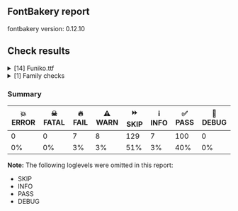 ## FontBakery report

fontbakery version: 0.12.10





## Check results



<details><summary>[14] Funiko.ttf</summary>
<div>
<details>
    <summary>🔥 <b>FAIL</b> Shapes languages in all GF glyphsets. <a href="https://fontbakery.readthedocs.io/en/stable/fontbakery/checks/googlefonts.glyphset.html#"></a></summary>
    <div>







* 🔥 **FAIL** <p>No GF glyphset was found to be supported &gt;80%, so language shaping support couldn't get checked.</p>
 [code: no-glyphset-supported]



</div>
</details>

<details>
    <summary>🔥 <b>FAIL</b> Checking file is named canonically. <a href="https://fontbakery.readthedocs.io/en/stable/fontbakery/checks/googlefonts.html#"></a></summary>
    <div>







* 🔥 **FAIL** <p>Expected &quot;FunikoRoman-Roman.ttf. Got Funiko.ttf.</p>
 [code: bad-filename]



</div>
</details>

<details>
    <summary>🔥 <b>FAIL</b> Copyright notices match canonical pattern in fonts <a href="https://fontbakery.readthedocs.io/en/stable/fontbakery/checks/googlefonts.copyright.html#"></a></summary>
    <div>







* 🔥 **FAIL** <p>Name Table entry: Copyright notices should match a pattern similar to:</p>
<p>&quot;Copyright 2020 The Familyname Project Authors (git url)&quot;</p>
<p>But instead we have got:</p>
<p>&quot;Copyright 2019 The Funiko Project Authors (Polah, <a href="mailto:saipulkhurasan@gmail.com">saipulkhurasan@gmail.com</a>)&quot;</p>
 [code: bad-notice-format]



</div>
</details>

<details>
    <summary>🔥 <b>FAIL</b> Check font names are correct <a href="https://fontbakery.readthedocs.io/en/stable/fontbakery/checks/googlefonts.name.html#"></a></summary>
    <div>







* 🔥 **FAIL** <p>Font names are incorrect:</p>
<table>
<thead>
<tr>
<th align="left">nameID</th>
<th align="left">current</th>
<th align="left">expected</th>
</tr>
</thead>
<tbody>
<tr>
<td align="left">Family Name</td>
<td align="left"><strong>Funiko</strong></td>
<td align="left"><strong>Funiko Roman</strong></td>
</tr>
<tr>
<td align="left">Subfamily Name</td>
<td align="left">Regular</td>
<td align="left">Regular</td>
</tr>
<tr>
<td align="left">Full Name</td>
<td align="left"><strong>Funiko Roman Roman</strong></td>
<td align="left"><strong>Funiko Roman Regular</strong></td>
</tr>
<tr>
<td align="left">Postscript Name</td>
<td align="left">FunikoRoman-Regular</td>
<td align="left">FunikoRoman-Regular</td>
</tr>
<tr>
<td align="left">Typographic Family Name</td>
<td align="left"><strong>Funiko Roman</strong></td>
<td align="left"><strong>N/A</strong></td>
</tr>
<tr>
<td align="left">Typographic Subfamily Name</td>
<td align="left"><strong>Roman</strong></td>
<td align="left"><strong>N/A</strong></td>
</tr>
</tbody>
</table>
 [code: bad-names]



</div>
</details>

<details>
    <summary>🔥 <b>FAIL</b> Check Google Fonts glyph coverage. <a href="https://fontbakery.readthedocs.io/en/stable/fontbakery/checks/googlefonts.glyphset.html#"></a></summary>
    <div>







* 🔥 **FAIL** <p>Missing required codepoints:</p>
<pre><code>- 0x00A1 (INVERTED EXCLAMATION MARK)


- 0x00A2 (CENT SIGN)


- 0x00A3 (POUND SIGN)


- 0x00A5 (YEN SIGN)


- 0x00A7 (SECTION SIGN)


- 0x00A8 (DIAERESIS)


- 0x00A9 (COPYRIGHT SIGN)


- 0x00AA (FEMININE ORDINAL INDICATOR)


- 0x00AB (LEFT-POINTING DOUBLE ANGLE QUOTATION MARK)


- 0x00AE (REGISTERED SIGN)


- 0x00AF (MACRON)


- 0x00B0 (DEGREE SIGN)


- 0x00B4 (ACUTE ACCENT)


- 0x00B6 (PILCROW SIGN)


- 0x00B7 (MIDDLE DOT)


- 0x00B8 (CEDILLA)


- 0x00BA (MASCULINE ORDINAL INDICATOR)


- 0x00BB (RIGHT-POINTING DOUBLE ANGLE QUOTATION MARK)


- 0x00BF (INVERTED QUESTION MARK)


- 0x00C0 (LATIN CAPITAL LETTER A WITH GRAVE)


- 0x00C1 (LATIN CAPITAL LETTER A WITH ACUTE)


- 0x00C2 (LATIN CAPITAL LETTER A WITH CIRCUMFLEX)


- 0x00C3 (LATIN CAPITAL LETTER A WITH TILDE)


- 0x00C4 (LATIN CAPITAL LETTER A WITH DIAERESIS)


- 0x00C5 (LATIN CAPITAL LETTER A WITH RING ABOVE)


- 0x00C6 (LATIN CAPITAL LETTER AE)


- 0x00C7 (LATIN CAPITAL LETTER C WITH CEDILLA)


- 0x00C8 (LATIN CAPITAL LETTER E WITH GRAVE)


- 0x00C9 (LATIN CAPITAL LETTER E WITH ACUTE)


- 0x00CA (LATIN CAPITAL LETTER E WITH CIRCUMFLEX)


- 0x00CB (LATIN CAPITAL LETTER E WITH DIAERESIS)


- 0x00CC (LATIN CAPITAL LETTER I WITH GRAVE)


- 0x00CD (LATIN CAPITAL LETTER I WITH ACUTE)


- 0x00CE (LATIN CAPITAL LETTER I WITH CIRCUMFLEX)


- 0x00CF (LATIN CAPITAL LETTER I WITH DIAERESIS)


- 0x00D0 (LATIN CAPITAL LETTER ETH)


- 0x00D1 (LATIN CAPITAL LETTER N WITH TILDE)


- 0x00D2 (LATIN CAPITAL LETTER O WITH GRAVE)


- 0x00D3 (LATIN CAPITAL LETTER O WITH ACUTE)


- 0x00D4 (LATIN CAPITAL LETTER O WITH CIRCUMFLEX)


- 0x00D5 (LATIN CAPITAL LETTER O WITH TILDE)


- 0x00D6 (LATIN CAPITAL LETTER O WITH DIAERESIS)


- 0x00D7 (MULTIPLICATION SIGN)


- 0x00D8 (LATIN CAPITAL LETTER O WITH STROKE)


- 0x00D9 (LATIN CAPITAL LETTER U WITH GRAVE)


- 0x00DA (LATIN CAPITAL LETTER U WITH ACUTE)


- 0x00DB (LATIN CAPITAL LETTER U WITH CIRCUMFLEX)


- 0x00DC (LATIN CAPITAL LETTER U WITH DIAERESIS)


- 0x00DD (LATIN CAPITAL LETTER Y WITH ACUTE)


- 0x00DE (LATIN CAPITAL LETTER THORN)


- 0x00DF (LATIN SMALL LETTER SHARP S)


- 0x00E0 (LATIN SMALL LETTER A WITH GRAVE)


- 0x00E1 (LATIN SMALL LETTER A WITH ACUTE)


- 0x00E2 (LATIN SMALL LETTER A WITH CIRCUMFLEX)


- 0x00E3 (LATIN SMALL LETTER A WITH TILDE)


- 0x00E4 (LATIN SMALL LETTER A WITH DIAERESIS)


- 0x00E5 (LATIN SMALL LETTER A WITH RING ABOVE)


- 0x00E6 (LATIN SMALL LETTER AE)


- 0x00E7 (LATIN SMALL LETTER C WITH CEDILLA)


- 0x00E8 (LATIN SMALL LETTER E WITH GRAVE)


- 0x00E9 (LATIN SMALL LETTER E WITH ACUTE)


- 0x00EA (LATIN SMALL LETTER E WITH CIRCUMFLEX)


- 0x00EB (LATIN SMALL LETTER E WITH DIAERESIS)


- 0x00EC (LATIN SMALL LETTER I WITH GRAVE)


- 0x00ED (LATIN SMALL LETTER I WITH ACUTE)


- 0x00EE (LATIN SMALL LETTER I WITH CIRCUMFLEX)


- 0x00EF (LATIN SMALL LETTER I WITH DIAERESIS)


- 0x00F0 (LATIN SMALL LETTER ETH)


- 0x00F1 (LATIN SMALL LETTER N WITH TILDE)


- 0x00F2 (LATIN SMALL LETTER O WITH GRAVE)


- 0x00F3 (LATIN SMALL LETTER O WITH ACUTE)


- 0x00F4 (LATIN SMALL LETTER O WITH CIRCUMFLEX)


- 0x00F5 (LATIN SMALL LETTER O WITH TILDE)


- 0x00F6 (LATIN SMALL LETTER O WITH DIAERESIS)


- 0x00F7 (DIVISION SIGN)


- 0x00F8 (LATIN SMALL LETTER O WITH STROKE)


- 0x00F9 (LATIN SMALL LETTER U WITH GRAVE)


- 0x00FA (LATIN SMALL LETTER U WITH ACUTE)


- 0x00FB (LATIN SMALL LETTER U WITH CIRCUMFLEX)


- 0x00FC (LATIN SMALL LETTER U WITH DIAERESIS)


- 0x00FD (LATIN SMALL LETTER Y WITH ACUTE)


- 0x00FE (LATIN SMALL LETTER THORN)


- 0x00FF (LATIN SMALL LETTER Y WITH DIAERESIS)


- 0x0100 (LATIN CAPITAL LETTER A WITH MACRON)


- 0x0101 (LATIN SMALL LETTER A WITH MACRON)


- 0x0102 (LATIN CAPITAL LETTER A WITH BREVE)


- 0x0103 (LATIN SMALL LETTER A WITH BREVE)


- 0x0104 (LATIN CAPITAL LETTER A WITH OGONEK)


- 0x0105 (LATIN SMALL LETTER A WITH OGONEK)


- 0x0106 (LATIN CAPITAL LETTER C WITH ACUTE)


- 0x0107 (LATIN SMALL LETTER C WITH ACUTE)


- 0x010A (LATIN CAPITAL LETTER C WITH DOT ABOVE)


- 0x010B (LATIN SMALL LETTER C WITH DOT ABOVE)


- 0x010C (LATIN CAPITAL LETTER C WITH CARON)


- 0x010D (LATIN SMALL LETTER C WITH CARON)


- 0x010E (LATIN CAPITAL LETTER D WITH CARON)


- 0x010F (LATIN SMALL LETTER D WITH CARON)


- 0x0110 (LATIN CAPITAL LETTER D WITH STROKE)


- 0x0111 (LATIN SMALL LETTER D WITH STROKE)


- 0x0112 (LATIN CAPITAL LETTER E WITH MACRON)


- 0x0113 (LATIN SMALL LETTER E WITH MACRON)


- 0x0116 (LATIN CAPITAL LETTER E WITH DOT ABOVE)


- 0x0117 (LATIN SMALL LETTER E WITH DOT ABOVE)


- 0x0118 (LATIN CAPITAL LETTER E WITH OGONEK)


- 0x0119 (LATIN SMALL LETTER E WITH OGONEK)


- 0x011A (LATIN CAPITAL LETTER E WITH CARON)


- 0x011B (LATIN SMALL LETTER E WITH CARON)


- 0x011E (LATIN CAPITAL LETTER G WITH BREVE)


- 0x011F (LATIN SMALL LETTER G WITH BREVE)


- 0x0120 (LATIN CAPITAL LETTER G WITH DOT ABOVE)


- 0x0121 (LATIN SMALL LETTER G WITH DOT ABOVE)


- 0x0122 (LATIN CAPITAL LETTER G WITH CEDILLA)


- 0x0123 (LATIN SMALL LETTER G WITH CEDILLA)


- 0x0126 (LATIN CAPITAL LETTER H WITH STROKE)


- 0x0127 (LATIN SMALL LETTER H WITH STROKE)


- 0x012A (LATIN CAPITAL LETTER I WITH MACRON)


- 0x012B (LATIN SMALL LETTER I WITH MACRON)


- 0x012E (LATIN CAPITAL LETTER I WITH OGONEK)


- 0x012F (LATIN SMALL LETTER I WITH OGONEK)


- 0x0130 (LATIN CAPITAL LETTER I WITH DOT ABOVE)


- 0x0131 (LATIN SMALL LETTER DOTLESS I)


- 0x0136 (LATIN CAPITAL LETTER K WITH CEDILLA)


- 0x0137 (LATIN SMALL LETTER K WITH CEDILLA)


- 0x0139 (LATIN CAPITAL LETTER L WITH ACUTE)


- 0x013A (LATIN SMALL LETTER L WITH ACUTE)


- 0x013B (LATIN CAPITAL LETTER L WITH CEDILLA)


- 0x013C (LATIN SMALL LETTER L WITH CEDILLA)


- 0x013D (LATIN CAPITAL LETTER L WITH CARON)


- 0x013E (LATIN SMALL LETTER L WITH CARON)


- 0x0141 (LATIN CAPITAL LETTER L WITH STROKE)


- 0x0142 (LATIN SMALL LETTER L WITH STROKE)


- 0x0143 (LATIN CAPITAL LETTER N WITH ACUTE)


- 0x0144 (LATIN SMALL LETTER N WITH ACUTE)


- 0x0145 (LATIN CAPITAL LETTER N WITH CEDILLA)


- 0x0146 (LATIN SMALL LETTER N WITH CEDILLA)


- 0x0147 (LATIN CAPITAL LETTER N WITH CARON)


- 0x0148 (LATIN SMALL LETTER N WITH CARON)


- 0x0150 (LATIN CAPITAL LETTER O WITH DOUBLE ACUTE)


- 0x0151 (LATIN SMALL LETTER O WITH DOUBLE ACUTE)


- 0x0152 (LATIN CAPITAL LIGATURE OE)


- 0x0153 (LATIN SMALL LIGATURE OE)


- 0x0154 (LATIN CAPITAL LETTER R WITH ACUTE)


- 0x0155 (LATIN SMALL LETTER R WITH ACUTE)


- 0x0158 (LATIN CAPITAL LETTER R WITH CARON)


- 0x0159 (LATIN SMALL LETTER R WITH CARON)


- 0x015A (LATIN CAPITAL LETTER S WITH ACUTE)


- 0x015B (LATIN SMALL LETTER S WITH ACUTE)


- 0x015E (LATIN CAPITAL LETTER S WITH CEDILLA)


- 0x015F (LATIN SMALL LETTER S WITH CEDILLA)


- 0x0160 (LATIN CAPITAL LETTER S WITH CARON)


- 0x0161 (LATIN SMALL LETTER S WITH CARON)


- 0x0164 (LATIN CAPITAL LETTER T WITH CARON)


- 0x0165 (LATIN SMALL LETTER T WITH CARON)


- 0x016A (LATIN CAPITAL LETTER U WITH MACRON)


- 0x016B (LATIN SMALL LETTER U WITH MACRON)


- 0x016E (LATIN CAPITAL LETTER U WITH RING ABOVE)


- 0x016F (LATIN SMALL LETTER U WITH RING ABOVE)


- 0x0170 (LATIN CAPITAL LETTER U WITH DOUBLE ACUTE)


- 0x0171 (LATIN SMALL LETTER U WITH DOUBLE ACUTE)


- 0x0172 (LATIN CAPITAL LETTER U WITH OGONEK)


- 0x0173 (LATIN SMALL LETTER U WITH OGONEK)


- 0x0174 (LATIN CAPITAL LETTER W WITH CIRCUMFLEX)


- 0x0175 (LATIN SMALL LETTER W WITH CIRCUMFLEX)


- 0x0176 (LATIN CAPITAL LETTER Y WITH CIRCUMFLEX)


- 0x0177 (LATIN SMALL LETTER Y WITH CIRCUMFLEX)


- 0x0178 (LATIN CAPITAL LETTER Y WITH DIAERESIS)


- 0x0179 (LATIN CAPITAL LETTER Z WITH ACUTE)


- 0x017A (LATIN SMALL LETTER Z WITH ACUTE)


- 0x017B (LATIN CAPITAL LETTER Z WITH DOT ABOVE)


- 0x017C (LATIN SMALL LETTER Z WITH DOT ABOVE)


- 0x017D (LATIN CAPITAL LETTER Z WITH CARON)


- 0x017E (LATIN SMALL LETTER Z WITH CARON)


- 0x0218 (LATIN CAPITAL LETTER S WITH COMMA BELOW)


- 0x0219 (LATIN SMALL LETTER S WITH COMMA BELOW)


- 0x021A (LATIN CAPITAL LETTER T WITH COMMA BELOW)


- 0x021B (LATIN SMALL LETTER T WITH COMMA BELOW)


- 0x0237 (LATIN SMALL LETTER DOTLESS J)


- 0x02C6 (MODIFIER LETTER CIRCUMFLEX ACCENT)


- 0x02C7 (CARON)


- 0x02D8 (BREVE)


- 0x02D9 (DOT ABOVE)


- 0x02DA (RING ABOVE)


- 0x02DB (OGONEK)


- 0x02DC (SMALL TILDE)


- 0x02DD (DOUBLE ACUTE ACCENT)


- 0x0300 (COMBINING GRAVE ACCENT)


- 0x0301 (COMBINING ACUTE ACCENT)


- 0x0302 (COMBINING CIRCUMFLEX ACCENT)


- 0x0303 (COMBINING TILDE)


- 0x0304 (COMBINING MACRON)


- 0x0306 (COMBINING BREVE)


- 0x0307 (COMBINING DOT ABOVE)


- 0x0308 (COMBINING DIAERESIS)


- 0x030A (COMBINING RING ABOVE)


- 0x030B (COMBINING DOUBLE ACUTE ACCENT)


- 0x030C (COMBINING CARON)


- 0x0326 (COMBINING COMMA BELOW)


- 0x0327 (COMBINING CEDILLA)


- 0x0328 (COMBINING OGONEK)


- 0x1E80 (LATIN CAPITAL LETTER W WITH GRAVE)


- 0x1E81 (LATIN SMALL LETTER W WITH GRAVE)


- 0x1E82 (LATIN CAPITAL LETTER W WITH ACUTE)


- 0x1E83 (LATIN SMALL LETTER W WITH ACUTE)


- 0x1E84 (LATIN CAPITAL LETTER W WITH DIAERESIS)


- 0x1E85 (LATIN SMALL LETTER W WITH DIAERESIS)


- 0x1E9E (LATIN CAPITAL LETTER SHARP S)


- 0x1EF2 (LATIN CAPITAL LETTER Y WITH GRAVE)


- 0x1EF3 (LATIN SMALL LETTER Y WITH GRAVE)


- 0x2013 (EN DASH)


- 0x2014 (EM DASH)


- 0x2018 (LEFT SINGLE QUOTATION MARK)


- 0x2019 (RIGHT SINGLE QUOTATION MARK)


- 0x201A (SINGLE LOW-9 QUOTATION MARK)


- 0x201C (LEFT DOUBLE QUOTATION MARK)


- 0x201D (RIGHT DOUBLE QUOTATION MARK)


- 0x201E (DOUBLE LOW-9 QUOTATION MARK)


- 0x2022 (BULLET)


- 0x2026 (HORIZONTAL ELLIPSIS)


- 0x2039 (SINGLE LEFT-POINTING ANGLE QUOTATION MARK)


- 0x203A (SINGLE RIGHT-POINTING ANGLE QUOTATION MARK)


- 0x20AC (EURO SIGN)


- 0x2122 (TRADE MARK SIGN)


- 0x2212 (MINUS SIGN)
</code></pre>
 [code: missing-codepoints]



</div>
</details>

<details>
    <summary>🔥 <b>FAIL</b> Check font follows the Google Fonts vertical metric schema <a href="https://fontbakery.readthedocs.io/en/stable/fontbakery/checks/googlefonts.vmetrics.html#"></a></summary>
    <div>







* 🔥 **FAIL** <p>The sum of hhea.ascender + abs(hhea.descender) + hhea.lineGap is 1028 when it should be at least 1200</p>
 [code: bad-hhea-range]



</div>
</details>

<details>
    <summary>⚠️ <b>WARN</b> Check if each glyph has the recommended amount of contours. <a href="https://fontbakery.readthedocs.io/en/stable/fontbakery/checks/universal.html#"></a></summary>
    <div>







* ⚠️ **WARN** <p>This check inspects the glyph outlines and detects the total number of contours in each of them. The expected values are infered from the typical ammounts of contours observed in a large collection of reference font families. The divergences listed below may simply indicate a significantly different design on some of your glyphs. On the other hand, some of these may flag actual bugs in the font such as glyphs mapped to an incorrect codepoint. Please consider reviewing the design and codepoint assignment of these to make sure they are correct.</p>
<p>The following glyphs do not have the recommended number of contours:</p>
<pre><code>- Glyph name: o	Contours detected: 3	Expected: 2

- Glyph name: o	Contours detected: 3	Expected: 2
</code></pre>
 [code: contour-count]



</div>
</details>

<details>
    <summary>⚠️ <b>WARN</b> Check math signs have the same width. <a href="https://fontbakery.readthedocs.io/en/stable/fontbakery/checks/universal.html#"></a></summary>
    <div>







* ⚠️ **WARN** <p>The most common width is 444 among a set of 1 math glyphs.
The following math glyphs have a different width, though:</p>
<p>Width = 356:
less</p>
<p>Width = 412:
equal</p>
<p>Width = 352:
greater</p>
 [code: width-outliers]



</div>
</details>

<details>
    <summary>⚠️ <b>WARN</b> Font has **proper** whitespace glyph names? <a href="https://fontbakery.readthedocs.io/en/stable/fontbakery/checks/universal.glyphnames.html#"></a></summary>
    <div>







* ⚠️ **WARN** <p>Glyph 0x00A0 is called &quot;nonbreakingspace&quot;: Change to &quot;uni00A0&quot;</p>
 [code: not-recommended-00a0]



</div>
</details>

<details>
    <summary>⚠️ <b>WARN</b> Validate size, and resolution of article images, and ensure article page has minimum length and includes visual assets. <a href="https://fontbakery.readthedocs.io/en/stable/fontbakery/checks/googlefonts.article.html#"></a></summary>
    <div>







* ⚠️ **WARN** <p>Family metadata at fonts/ttf does not have an article.</p>
 [code: lacks-article]



</div>
</details>

<details>
    <summary>⚠️ <b>WARN</b> Check for codepoints not covered by METADATA subsets. <a href="https://fontbakery.readthedocs.io/en/stable/fontbakery/checks/googlefonts.subsets.html#"></a></summary>
    <div>







* ⚠️ **WARN** <p>The following codepoints supported by the font are not covered by
any subsets defined in the font's metadata file, and will never
be served. You can solve this by either manually adding additional
subset declarations to METADATA.pb, or by editing the glyphset
definitions.</p>
<ul>
<li>U+0000 : try adding one of: multani, yezidi, duployan, old-italic, old-turkic, ahom, devanagari, gujarati, latin, mayan-numerals, mongolian, indic-siyaq-numbers, kaithi, marchen, tagbanwa, bassa-vah, greek, dogra, cham, braille, korean, japanese, vithkuqi, balinese, mahajani, pahawh-hmong, syloti-nagri, sora-sompeng, inscriptional-pahlavi, avestan, chinese-simplified, yi, sinhala, meetei-mayek, chinese-hongkong, tirhuta, bengali, newa, ugaritic, old-sogdian, arabic, mandaic, carian, palmyrene, znamenny, batak, tangsa, cyrillic, rejang, hebrew, glagolitic, tamil-supplement, telugu, ottoman-siyaq-numbers, sundanese, signwriting, syriac, lao, pau-cin-hau, inscriptional-parthian, dives-akuru, psalter-pahlavi, ethiopic, khitan-small-script, kharoshthi, medefaidrin, buginese, old-persian, chakma, cherokee, hatran, tangut, tibetan, shavian, chinese-traditional, tamil, nabataean, meroitic, imperial-aramaic, limbu, buhid, bhaiksuki, osage, saurashtra, kayah-li, elymaic, lycian, vietnamese, kawi, lydian, zanabazar-square, samaritan, javanese, ogham, egyptian-hieroglyphs, cyrillic-ext, khojki, vai, tai-viet, hanifi-rohingya, siddham, grantha, cypro-minoan, modi, khudawadi, nyiakeng-puachue-hmong, tifinagh, coptic, soyombo, music, mende-kikakui, phags-pa, canadian-aboriginal, toto, latin-ext, deseret, old-north-arabian, hanunoo, bamum, greek-ext, math, adlam, manichaean, makasar, wancho, cypriot, miao, gothic, malayalam, masaram-gondi, symbols, takri, lepcha, warang-citi, nushu, armenian, runic, nko, tai-le, brahmi, kana-extended, lisu, cuneiform, gurmukhi, osmanya, gunjala-gondi, elbasan, thaana, old-south-arabian, sogdian, kannada, tai-tham, georgian, phoenician, thai, new-tai-lue, oriya, nag-mundari, sharada, old-permic, meroitic-hieroglyphs, myanmar, anatolian-hieroglyphs, old-hungarian, linear-a, linear-b, nandinagari, chorasmian, caucasian-albanian, ol-chiki, mro, old-uyghur, tagalog, meroitic-cursive</li>
<li>U+000D : try adding one of: multani, yezidi, duployan, old-italic, old-turkic, ahom, devanagari, gujarati, latin, mayan-numerals, mongolian, indic-siyaq-numbers, kaithi, marchen, tagbanwa, bassa-vah, greek, dogra, cham, braille, korean, japanese, vithkuqi, balinese, mahajani, pahawh-hmong, syloti-nagri, sora-sompeng, inscriptional-pahlavi, avestan, chinese-simplified, yi, sinhala, meetei-mayek, chinese-hongkong, tirhuta, bengali, newa, ugaritic, old-sogdian, arabic, mandaic, carian, palmyrene, znamenny, batak, tangsa, cyrillic, rejang, hebrew, glagolitic, tamil-supplement, telugu, ottoman-siyaq-numbers, sundanese, signwriting, syriac, lao, pau-cin-hau, inscriptional-parthian, dives-akuru, psalter-pahlavi, ethiopic, khitan-small-script, kharoshthi, medefaidrin, buginese, old-persian, chakma, cherokee, hatran, tangut, tibetan, shavian, chinese-traditional, tamil, nabataean, meroitic, imperial-aramaic, limbu, buhid, bhaiksuki, osage, saurashtra, kayah-li, elymaic, lycian, vietnamese, kawi, lydian, zanabazar-square, samaritan, javanese, ogham, egyptian-hieroglyphs, cyrillic-ext, khojki, vai, tai-viet, hanifi-rohingya, siddham, grantha, cypro-minoan, modi, khudawadi, nyiakeng-puachue-hmong, tifinagh, coptic, soyombo, music, mende-kikakui, phags-pa, canadian-aboriginal, toto, latin-ext, deseret, old-north-arabian, hanunoo, bamum, greek-ext, math, adlam, manichaean, makasar, wancho, cypriot, miao, gothic, malayalam, masaram-gondi, symbols, takri, lepcha, warang-citi, nushu, armenian, runic, nko, tai-le, brahmi, kana-extended, lisu, cuneiform, gurmukhi, osmanya, gunjala-gondi, elbasan, thaana, old-south-arabian, sogdian, kannada, tai-tham, georgian, phoenician, thai, new-tai-lue, oriya, nag-mundari, sharada, old-permic, meroitic-hieroglyphs, myanmar, anatolian-hieroglyphs, old-hungarian, linear-a, linear-b, nandinagari, chorasmian, caucasian-albanian, ol-chiki, mro, old-uyghur, tagalog, meroitic-cursive</li>
<li>U+0020 SPACE: try adding one of: multani, yezidi, duployan, old-italic, old-turkic, ahom, devanagari, gujarati, latin, mayan-numerals, mongolian, indic-siyaq-numbers, kaithi, marchen, tagbanwa, bassa-vah, greek, dogra, cham, braille, korean, japanese, vithkuqi, balinese, mahajani, pahawh-hmong, syloti-nagri, sora-sompeng, inscriptional-pahlavi, avestan, chinese-simplified, yi, sinhala, meetei-mayek, chinese-hongkong, tirhuta, bengali, newa, ugaritic, old-sogdian, arabic, mandaic, carian, palmyrene, znamenny, batak, tangsa, cyrillic, rejang, hebrew, glagolitic, tamil-supplement, telugu, ottoman-siyaq-numbers, sundanese, signwriting, syriac, lao, pau-cin-hau, inscriptional-parthian, dives-akuru, psalter-pahlavi, ethiopic, khitan-small-script, kharoshthi, medefaidrin, buginese, old-persian, chakma, cherokee, hatran, tangut, tibetan, shavian, chinese-traditional, tamil, nabataean, meroitic, imperial-aramaic, limbu, buhid, bhaiksuki, osage, saurashtra, kayah-li, elymaic, lycian, vietnamese, kawi, lydian, zanabazar-square, samaritan, javanese, ogham, egyptian-hieroglyphs, cyrillic-ext, khojki, vai, tai-viet, hanifi-rohingya, siddham, grantha, cypro-minoan, modi, khudawadi, nyiakeng-puachue-hmong, tifinagh, coptic, soyombo, music, mende-kikakui, phags-pa, canadian-aboriginal, toto, latin-ext, deseret, old-north-arabian, hanunoo, bamum, greek-ext, math, adlam, manichaean, makasar, wancho, cypriot, miao, gothic, malayalam, masaram-gondi, symbols, takri, lepcha, warang-citi, nushu, armenian, runic, nko, tai-le, brahmi, kana-extended, lisu, cuneiform, gurmukhi, osmanya, gunjala-gondi, elbasan, thaana, old-south-arabian, sogdian, kannada, tai-tham, georgian, phoenician, thai, new-tai-lue, oriya, nag-mundari, sharada, old-permic, meroitic-hieroglyphs, myanmar, anatolian-hieroglyphs, old-hungarian, linear-a, linear-b, nandinagari, chorasmian, caucasian-albanian, ol-chiki, mro, old-uyghur, tagalog, meroitic-cursive</li>
<li>U+0021 EXCLAMATION MARK: try adding one of: math, adlam, cham, masaram-gondi, syriac, latin, mongolian, gunjala-gondi, thaana</li>
<li>U+0022 QUOTATION MARK: try adding one of: math, wancho, adlam, cham, masaram-gondi, latin, mongolian</li>
<li>U+0023 NUMBER SIGN: try adding one of: latin, math, adlam, symbols</li>
<li>U+0024 DOLLAR SIGN: try adding one of: latin, math, adlam</li>
<li>U+0025 PERCENT SIGN: try adding one of: math, adlam, masaram-gondi, latin, gunjala-gondi</li>
<li>U+0026 AMPERSAND: try adding one of: latin, math, adlam</li>
<li>U+0027 APOSTROPHE: try adding one of: math, wancho, adlam, cham, masaram-gondi, warang-citi, latin, gunjala-gondi</li>
<li>U+0028 LEFT PARENTHESIS: try adding one of: math, wancho, adlam, cham, masaram-gondi, syriac, latin, mongolian, gunjala-gondi, thaana</li>
<li>U+0029 RIGHT PARENTHESIS: try adding one of: math, wancho, adlam, cham, masaram-gondi, syriac, latin, mongolian, gunjala-gondi, thaana</li>
<li>U+002A ASTERISK: try adding one of: math, adlam, masaram-gondi, symbols, syriac, latin, gunjala-gondi</li>
<li>U+002B PLUS SIGN: try adding one of: math, adlam, masaram-gondi, syriac, latin, gunjala-gondi</li>
<li>U+002C COMMA: try adding one of: math, wancho, adlam, cham, masaram-gondi, latin, nushu, gunjala-gondi, coptic, thaana</li>
<li>U+002D HYPHEN-MINUS: try adding one of: wancho, masaram-gondi, hebrew, latin, nushu, armenian, mongolian, kaithi, sundanese, cham, syriac, lisu, kharoshthi, gunjala-gondi, coptic, sora-sompeng, math, adlam, kayah-li</li>
<li>U+002E FULL STOP: try adding one of: math, wancho, adlam, cham, masaram-gondi, syriac, avestan, latin, nushu, gunjala-gondi, coptic, thaana</li>
<li>U+002F SOLIDUS: try adding one of: math, wancho, adlam, cham, masaram-gondi, syriac, latin, gunjala-gondi</li>
<li>U+0030 DIGIT ZERO: try adding one of: latin, symbols, math, nushu</li>
<li>U+0031 DIGIT ONE: try adding one of: latin, symbols, math, nushu</li>
<li>U+0032 DIGIT TWO: try adding one of: latin, symbols, math, nushu</li>
<li>U+0033 DIGIT THREE: try adding one of: latin, symbols, math, nushu</li>
<li>U+0034 DIGIT FOUR: try adding one of: latin, symbols, math, nushu</li>
<li>U+0035 DIGIT FIVE: try adding one of: latin, symbols, math, nushu</li>
<li>U+0036 DIGIT SIX: try adding one of: latin, symbols, math, nushu</li>
<li>U+0037 DIGIT SEVEN: try adding one of: latin, symbols, math, nushu</li>
<li>U+0038 DIGIT EIGHT: try adding one of: latin, symbols, math, nushu</li>
<li>U+0039 DIGIT NINE: try adding one of: latin, symbols, math, nushu</li>
<li>U+003A COLON: try adding one of: math, adlam, cham, masaram-gondi, syriac, latin, meroitic, gunjala-gondi, coptic, thaana</li>
<li>U+003B SEMICOLON: try adding one of: math, adlam, cham, masaram-gondi, latin, coptic, thaana</li>
<li>U+003C LESS-THAN SIGN: try adding one of: math, adlam, masaram-gondi, latin, gunjala-gondi</li>
<li>U+003D EQUALS SIGN: try adding one of: math, adlam, masaram-gondi, syriac, latin, gunjala-gondi</li>
<li>U+003E GREATER-THAN SIGN: try adding one of: math, adlam, masaram-gondi, latin, gunjala-gondi</li>
<li>U+003F QUESTION MARK: try adding one of: math, balinese, adlam, cham, masaram-gondi, latin, mongolian, gunjala-gondi</li>
<li>U+0040 COMMERCIAL AT: try adding one of: latin, math, adlam</li>
<li>U+0041 LATIN CAPITAL LETTER A: try adding one of: latin, symbols, math, nushu</li>
<li>U+0042 LATIN CAPITAL LETTER B: try adding one of: latin, symbols, math, nushu</li>
<li>U+0043 LATIN CAPITAL LETTER C: try adding one of: latin, symbols, math, nushu</li>
<li>U+0044 LATIN CAPITAL LETTER D: try adding one of: latin, symbols, math, nushu</li>
<li>U+0045 LATIN CAPITAL LETTER E: try adding one of: latin, symbols, math, nushu</li>
<li>U+0046 LATIN CAPITAL LETTER F: try adding one of: latin, symbols, math, nushu</li>
<li>U+0047 LATIN CAPITAL LETTER G: try adding one of: latin, symbols, math, nushu</li>
<li>U+0048 LATIN CAPITAL LETTER H: try adding one of: latin, symbols, math, nushu</li>
<li>U+0049 LATIN CAPITAL LETTER I: try adding one of: latin, symbols, math, nushu</li>
<li>U+004A LATIN CAPITAL LETTER J: try adding one of: latin, symbols, math, nushu</li>
<li>U+004B LATIN CAPITAL LETTER K: try adding one of: latin, symbols, math, nushu</li>
<li>U+004C LATIN CAPITAL LETTER L: try adding one of: latin, symbols, math, nushu</li>
<li>U+004D LATIN CAPITAL LETTER M: try adding one of: latin, symbols, math, nushu</li>
<li>U+004E LATIN CAPITAL LETTER N: try adding one of: latin, symbols, math, nushu</li>
<li>U+004F LATIN CAPITAL LETTER O: try adding one of: latin, symbols, math, nushu</li>
<li>U+0050 LATIN CAPITAL LETTER P: try adding one of: latin, symbols, math, nushu</li>
<li>U+0051 LATIN CAPITAL LETTER Q: try adding one of: latin, symbols, math, nushu</li>
<li>U+0052 LATIN CAPITAL LETTER R: try adding one of: latin, symbols, math, nushu</li>
<li>U+0053 LATIN CAPITAL LETTER S: try adding one of: latin, symbols, math, nushu</li>
<li>U+0054 LATIN CAPITAL LETTER T: try adding one of: latin, symbols, math, nushu</li>
<li>U+0055 LATIN CAPITAL LETTER U: try adding one of: latin, symbols, math, nushu</li>
<li>U+0056 LATIN CAPITAL LETTER V: try adding one of: latin, symbols, math, nushu</li>
<li>U+0057 LATIN CAPITAL LETTER W: try adding one of: latin, symbols, math, nushu</li>
<li>U+0058 LATIN CAPITAL LETTER X: try adding one of: latin, symbols, math, nushu</li>
<li>U+0059 LATIN CAPITAL LETTER Y: try adding one of: latin, symbols, math, nushu</li>
<li>U+005A LATIN CAPITAL LETTER Z: try adding one of: latin, symbols, math, nushu</li>
<li>U+005B LEFT SQUARE BRACKET: try adding one of: math, wancho, adlam, syriac, latin</li>
<li>U+005C REVERSE SOLIDUS: try adding one of: math, wancho, adlam, syriac, latin</li>
<li>U+005D RIGHT SQUARE BRACKET: try adding one of: math, wancho, adlam, syriac, latin</li>
<li>U+005E CIRCUMFLEX ACCENT: try adding one of: latin, math, adlam</li>
<li>U+005F LOW LINE: try adding one of: latin, math, adlam</li>
<li>U+0060 GRAVE ACCENT: try adding one of: latin, math</li>
<li>U+0061 LATIN SMALL LETTER A: try adding one of: latin, symbols, math, nushu</li>
<li>U+0062 LATIN SMALL LETTER B: try adding one of: latin, symbols, math, nushu</li>
<li>U+0063 LATIN SMALL LETTER C: try adding one of: latin, symbols, math, nushu</li>
<li>U+0064 LATIN SMALL LETTER D: try adding one of: latin, symbols, math, nushu</li>
<li>U+0065 LATIN SMALL LETTER E: try adding one of: latin, symbols, math, nushu</li>
<li>U+0066 LATIN SMALL LETTER F: try adding one of: latin, symbols, math, nushu</li>
<li>U+0067 LATIN SMALL LETTER G: try adding one of: latin, symbols, math, nushu</li>
<li>U+0068 LATIN SMALL LETTER H: try adding one of: latin, symbols, math, nushu</li>
<li>U+0069 LATIN SMALL LETTER I: try adding one of: latin, symbols, math, nushu</li>
<li>U+006A LATIN SMALL LETTER J: try adding one of: latin, symbols, math, nushu</li>
<li>U+006B LATIN SMALL LETTER K: try adding one of: latin, symbols, math, nushu</li>
<li>U+006C LATIN SMALL LETTER L: try adding one of: latin, symbols, math, nushu</li>
<li>U+006D LATIN SMALL LETTER M: try adding one of: latin, symbols, math, nushu</li>
<li>U+006E LATIN SMALL LETTER N: try adding one of: latin, symbols, math, nushu</li>
<li>U+006F LATIN SMALL LETTER O: try adding one of: latin, symbols, math, nushu</li>
<li>U+0070 LATIN SMALL LETTER P: try adding one of: latin, symbols, math, nushu</li>
<li>U+0071 LATIN SMALL LETTER Q: try adding one of: latin, symbols, math, nushu</li>
<li>U+0072 LATIN SMALL LETTER R: try adding one of: latin, symbols, math, nushu</li>
<li>U+0073 LATIN SMALL LETTER S: try adding one of: latin, symbols, math, nushu</li>
<li>U+0074 LATIN SMALL LETTER T: try adding one of: latin, symbols, math, nushu</li>
<li>U+0075 LATIN SMALL LETTER U: try adding one of: latin, symbols, math, nushu</li>
<li>U+0076 LATIN SMALL LETTER V: try adding one of: latin, symbols, math, nushu</li>
<li>U+0077 LATIN SMALL LETTER W: try adding one of: latin, symbols, math, nushu</li>
<li>U+0078 LATIN SMALL LETTER X: try adding one of: latin, symbols, math, nushu</li>
<li>U+0079 LATIN SMALL LETTER Y: try adding one of: latin, symbols, math, nushu</li>
<li>U+007A LATIN SMALL LETTER Z: try adding one of: latin, symbols, math, nushu</li>
<li>U+007B LEFT CURLY BRACKET: try adding one of: latin, wancho, math, adlam</li>
<li>U+007C VERTICAL LINE: try adding one of: latin, math, adlam</li>
<li>U+007D RIGHT CURLY BRACKET: try adding one of: latin, wancho, math, adlam</li>
<li>U+007E TILDE: try adding one of: latin, math</li>
<li>U+00A0 NO-BREAK SPACE: try adding one of: multani, yezidi, duployan, old-italic, old-turkic, ahom, devanagari, gujarati, latin, mayan-numerals, mongolian, indic-siyaq-numbers, kaithi, marchen, tagbanwa, bassa-vah, greek, dogra, cham, braille, korean, japanese, vithkuqi, balinese, mahajani, pahawh-hmong, syloti-nagri, sora-sompeng, inscriptional-pahlavi, avestan, chinese-simplified, yi, sinhala, meetei-mayek, chinese-hongkong, tirhuta, bengali, newa, ugaritic, old-sogdian, arabic, mandaic, carian, palmyrene, znamenny, batak, tangsa, cyrillic, rejang, hebrew, glagolitic, tamil-supplement, telugu, ottoman-siyaq-numbers, sundanese, signwriting, syriac, lao, pau-cin-hau, inscriptional-parthian, dives-akuru, psalter-pahlavi, ethiopic, khitan-small-script, kharoshthi, medefaidrin, buginese, old-persian, chakma, cherokee, hatran, tangut, tibetan, shavian, chinese-traditional, tamil, nabataean, meroitic, imperial-aramaic, limbu, buhid, bhaiksuki, osage, saurashtra, kayah-li, elymaic, lycian, vietnamese, kawi, lydian, zanabazar-square, samaritan, javanese, ogham, egyptian-hieroglyphs, cyrillic-ext, khojki, vai, tai-viet, hanifi-rohingya, siddham, grantha, cypro-minoan, modi, khudawadi, nyiakeng-puachue-hmong, tifinagh, coptic, soyombo, music, mende-kikakui, phags-pa, canadian-aboriginal, toto, latin-ext, deseret, old-north-arabian, hanunoo, bamum, greek-ext, math, adlam, manichaean, makasar, wancho, cypriot, miao, gothic, malayalam, masaram-gondi, symbols, takri, lepcha, warang-citi, nushu, armenian, runic, nko, tai-le, brahmi, kana-extended, lisu, cuneiform, gurmukhi, osmanya, gunjala-gondi, elbasan, thaana, old-south-arabian, sogdian, kannada, tai-tham, georgian, phoenician, thai, new-tai-lue, oriya, nag-mundari, sharada, old-permic, meroitic-hieroglyphs, myanmar, anatolian-hieroglyphs, old-hungarian, linear-a, linear-b, nandinagari, chorasmian, caucasian-albanian, ol-chiki, mro, old-uyghur, tagalog, meroitic-cursive</li>
</ul>
<p>Or you can add the above codepoints to one of the subsets supported by the font:</p>
 [code: unreachable-subsetting]



</div>
</details>

<details>
    <summary>⚠️ <b>WARN</b> Are there any misaligned on-curve points? <a href="https://fontbakery.readthedocs.io/en/stable/fontbakery/checks/outline.html#"></a></summary>
    <div>







* ⚠️ **WARN** <p>The following glyphs have on-curve points which have potentially incorrect y coordinates:</p>
<pre><code>* .notdef: X=10.0,Y=698.0 (should be at cap-height 700?)

* .notdef: X=256.0,Y=698.0 (should be at cap-height 700?)

* A (U+0041): X=290.5,Y=699.5 (should be at cap-height 700?)

* A (U+0041): X=281.5,Y=-2.0 (should be at baseline 0?)

* C (U+0043): X=158.5,Y=-1.0 (should be at baseline 0?)

* F (U+0046): X=311.0,Y=699.0 (should be at cap-height 700?)

* G (U+0047): X=225.0,Y=699.5 (should be at cap-height 700?)

* G (U+0047): X=285.5,Y=700.5 (should be at cap-height 700?)

* H (U+0048): X=61.5,Y=702.0 (should be at cap-height 700?)

* H (U+0048): X=306.0,Y=1.0 (should be at baseline 0?)

* I (U+0049): X=121.5,Y=1.0 (should be at baseline 0?)

* I (U+0049): X=128.0,Y=701.0 (should be at cap-height 700?)

* I (U+0049): X=193.0,Y=699.0 (should be at cap-height 700?)

* L (U+004C): X=272.0,Y=2.0 (should be at baseline 0?)

* L (U+004C): X=152.5,Y=1.5 (should be at baseline 0?)

* L (U+004C): X=60.0,Y=-1.5 (should be at baseline 0?)

* L (U+004C): X=49.0,Y=-2.0 (should be at baseline 0?)

* M (U+004D): X=485.0,Y=702.0 (should be at cap-height 700?)

* M (U+004D): X=465.5,Y=1.0 (should be at baseline 0?)

* M (U+004D): X=41.0,Y=1.0 (should be at baseline 0?)

* N (U+004E): X=42.0,Y=-0.5 (should be at baseline 0?)

* S (U+0053): X=129.5,Y=-2.0 (should be at baseline 0?)

* U (U+0055): X=194.0,Y=1.0 (should be at baseline 0?)

* V (U+0056): X=190.5,Y=-2.0 (should be at baseline 0?)

* Z (U+005A): X=399.0,Y=698.0 (should be at cap-height 700?)

* b (U+0062): X=62.0,Y=1.0 (should be at baseline 0?)

* b (U+0062): X=21.0,Y=-2.0 (should be at baseline 0?)

* b (U+0062): X=20.0,Y=701.5 (should be at cap-height 700?)

* b (U+0062): X=44.0,Y=698.5 (should be at cap-height 700?)

* bar (U+007C): X=20.0,Y=-2.0 (should be at baseline 0?)

* braceleft (U+007B): X=113.5,Y=700.5 (should be at cap-height 700?)

* braceright (U+007D): X=104.5,Y=700.5 (should be at cap-height 700?)

* c (U+0063): X=79.5,Y=501.0 (should be at x-height 500?)

* d (U+0064): X=289.0,Y=498.0 (should be at x-height 500?)

* dollar (U+0024): X=132.5,Y=800.0 (should be at ascender 802?)

* eight (U+0038): X=176.0,Y=698.0 (should be at cap-height 700?)

* four (U+0034): X=254.5,Y=702.0 (should be at cap-height 700?)

* four (U+0034): X=290.5,Y=699.5 (should be at cap-height 700?)

* k (U+006B): X=24.5,Y=701.5 (should be at cap-height 700?)

* k (U+006B): X=63.0,Y=499.0 (should be at x-height 500?)

* l (U+006C): X=23.5,Y=702.0 (should be at cap-height 700?)

* l (U+006C): X=50.5,Y=701.0 (should be at cap-height 700?)

* m (U+006D): X=268.0,Y=0.5 (should be at baseline 0?)

* o (U+006F): X=186.0,Y=1.0 (should be at baseline 0?)

* o (U+006F): X=94.0,Y=502.0 (should be at x-height 500?)

* one (U+0031): X=69.5,Y=698.5 (should be at cap-height 700?)

* one (U+0031): X=136.5,Y=-2.0 (should be at baseline 0?)

* one (U+0031): X=83.5,Y=0.5 (should be at baseline 0?)

* one (U+0031): X=8.5,Y=1.0 (should be at baseline 0?)

* parenleft (U+0028): X=154.0,Y=0.5 (should be at baseline 0?)

* parenright (U+0029): X=9.5,Y=0.5 (should be at baseline 0?)

* percent (U+0025): X=389.0,Y=701.5 (should be at cap-height 700?)

* r (U+0072): X=60.0,Y=499.0 (should be at x-height 500?)

* s (U+0073): X=130.0,Y=-1.5 (should be at baseline 0?)

* six (U+0036): X=183.5,Y=701.5 (should be at cap-height 700?)

* two (U+0032): X=140.0,Y=699.0 (should be at cap-height 700?)

* w (U+0077): X=145.5,Y=-1.5 (should be at baseline 0?)

* x (U+0078): X=54.5,Y=1.5 (should be at baseline 0?)

* y (U+0079): X=269.0,Y=499.0 (should be at x-height 500?)

* y (U+0079): X=304.0,Y=-0.5 (should be at baseline 0?)

* zero (U+0030): X=207.0,Y=701.5 (should be at cap-height 700?)
</code></pre>
 [code: found-misalignments]



</div>
</details>

<details>
    <summary>⚠️ <b>WARN</b> Ensure fonts have ScriptLangTags declared on the 'meta' table. <a href="https://fontbakery.readthedocs.io/en/stable/fontbakery/checks/googlefonts.meta.html#"></a></summary>
    <div>







* ⚠️ **WARN** <p>This font file does not have a 'meta' table.</p>
 [code: lacks-meta-table]



</div>
</details>

<details>
    <summary>⚠️ <b>WARN</b> Checking OS/2 achVendID. <a href="https://fontbakery.readthedocs.io/en/stable/fontbakery/checks/googlefonts.os2.html#"></a></summary>
    <div>







* ⚠️ **WARN** <p>OS/2 VendorID is 'PYRS', a font editor default. If you registered it recently, then it's safe to ignore this warning message. Otherwise, you should set it to your own unique 4 character code, and register it with Microsoft at <a href="https://www.microsoft.com/typography/links/vendorlist.aspx">https://www.microsoft.com/typography/links/vendorlist.aspx</a></p>
 [code: bad]



</div>
</details>
</div>
</details>

<details><summary>[1] Family checks</summary>
<div>
<details>
    <summary>🔥 <b>FAIL</b> OS/2.fsSelection bit 7 (USE_TYPO_METRICS) is set in all fonts. <a href="https://fontbakery.readthedocs.io/en/stable/fontbakery/checks/googlefonts.os2.html#"></a></summary>
    <div>







* 🔥 **FAIL** <p>OS/2.fsSelection bit 7 (USE_TYPO_METRICS) wasNOT set in the following fonts: ['fonts/ttf/Funiko.ttf'].</p>
 [code: missing-os2-fsselection-bit7]



</div>
</details>
</div>
</details>




### Summary

| 💥 ERROR | ☠ FATAL | 🔥 FAIL | ⚠️ WARN | ⏩ SKIP | ℹ️ INFO | ✅ PASS | 🔎 DEBUG | 
| ---|---|---|---|---|---|---|---|
| 0 | 0 | 7 | 8 | 129 | 7 | 100 | 0 | 
| 0% | 0% | 3% | 3% | 51% | 3% | 40% | 0% | 



**Note:** The following loglevels were omitted in this report:


* SKIP
* INFO
* PASS
* DEBUG

